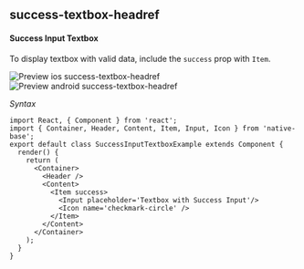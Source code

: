 ## success-textbox-headref
#### Success Input Textbox

To display textbox with valid data, include the <code>success</code> prop with <code>Item</code>.

![Preview ios success-textbox-headref](https://github.com/GeekyAnts/NativeBase-KitchenSink/raw/v2.4.8/screenshots/ios/input-success.png)
![Preview android success-textbox-headref](https://github.com/GeekyAnts/NativeBase-KitchenSink/raw/v2.4.8/screenshots/android/input-success.png)

*Syntax*

<pre class="line-numbers"><code class="language-jsx">import React, { Component } from 'react';
import { Container, Header, Content, Item, Input, Icon } from 'native-base';
export default class SuccessInputTextboxExample extends Component {
  render() {
    return (
      &lt;Container>
        &lt;Header />
        &lt;Content>
          &lt;Item success>
            &lt;Input placeholder='Textbox with Success Input'/>
            &lt;Icon name='checkmark-circle' />
          &lt;/Item>
        &lt;/Content>
      &lt;/Container>
    );
  }
}</code></pre><br />
